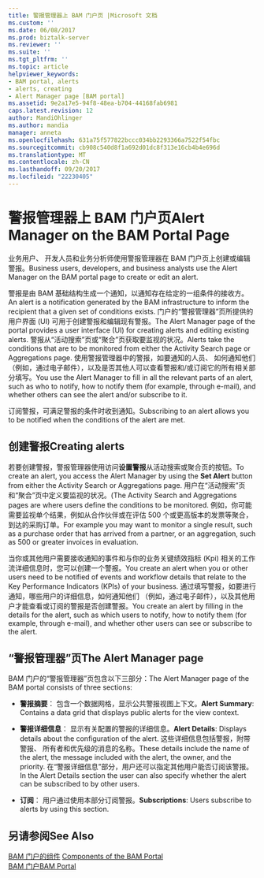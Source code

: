 ```yaml
---
title: 警报管理器上 BAM 门户页 |Microsoft 文档
ms.custom: ''
ms.date: 06/08/2017
ms.prod: biztalk-server
ms.reviewer: ''
ms.suite: ''
ms.tgt_pltfrm: ''
ms.topic: article
helpviewer_keywords:
- BAM portal, alerts
- alerts, creating
- Alert Manager page [BAM portal]
ms.assetid: 9e2a17e5-94f8-48ea-b704-44168fab6981
caps.latest.revision: 12
author: MandiOhlinger
ms.author: mandia
manager: anneta
ms.openlocfilehash: 631a75f577822bccc034bb2293366a7522f54fbc
ms.sourcegitcommit: cb908c540d8f1a692d01dc8f313e16cb4b4e696d
ms.translationtype: MT
ms.contentlocale: zh-CN
ms.lasthandoff: 09/20/2017
ms.locfileid: "22230405"
---
```

# <a name="alert-manager-on-the-bam-portal-page"></a><span data-ttu-id="72d9c-102">警报管理器上 BAM 门户页</span><span class="sxs-lookup"><span data-stu-id="72d9c-102">Alert Manager on the BAM Portal Page</span></span>
<span data-ttu-id="72d9c-103">业务用户、 开发人员和业务分析师使用警报管理器在 BAM 门户页上创建或编辑警报。</span><span class="sxs-lookup"><span data-stu-id="72d9c-103">Business users, developers, and business analysts use the Alert Manager on the BAM portal page to create or edit an alert.</span></span>  
  
 <span data-ttu-id="72d9c-104">警报是由 BAM 基础结构生成一个通知，以通知存在给定的一组条件的接收方。</span><span class="sxs-lookup"><span data-stu-id="72d9c-104">An alert is a notification generated by the BAM infrastructure to inform the recipient that a given set of conditions exists.</span></span> <span data-ttu-id="72d9c-105">门户的“警报管理器”页所提供的用户界面 (UI) 可用于创建警报和编辑现有警报。</span><span class="sxs-lookup"><span data-stu-id="72d9c-105">The Alert Manager page of the portal provides a user interface (UI) for creating alerts and editing existing alerts.</span></span> <span data-ttu-id="72d9c-106">警报从“活动搜索”页或“聚合”页获取要监视的状况。</span><span class="sxs-lookup"><span data-stu-id="72d9c-106">Alerts take the conditions that are to be monitored from either the Activity Search page or Aggregations page.</span></span> <span data-ttu-id="72d9c-107">使用警报管理器中的警报，如要通知的人员、 如何通知他们 （例如，通过电子邮件），以及是否其他人可以查看警报和/或订阅它的所有相关部分填写。</span><span class="sxs-lookup"><span data-stu-id="72d9c-107">You use the Alert Manager to fill in all the relevant parts of an alert, such as who to notify, how to notify them (for example, through e-mail), and whether others can see the alert and/or subscribe to it.</span></span>  
  
 <span data-ttu-id="72d9c-108">订阅警报，可满足警报的条件时收到通知。</span><span class="sxs-lookup"><span data-stu-id="72d9c-108">Subscribing to an alert allows you to be notified when the conditions of the alert are met.</span></span>  
  
## <a name="creating-alerts"></a><span data-ttu-id="72d9c-109">创建警报</span><span class="sxs-lookup"><span data-stu-id="72d9c-109">Creating alerts</span></span>  
 <span data-ttu-id="72d9c-110">若要创建警报，警报管理器使用访问**设置警报**从活动搜索或聚合页的按钮。</span><span class="sxs-lookup"><span data-stu-id="72d9c-110">To create an alert, you access the Alert Manager by using the **Set Alert** button from either the Activity Search or Aggregations page.</span></span> <span data-ttu-id="72d9c-111">用户在“活动搜索”页和“聚合”页中定义要监视的状况。</span><span class="sxs-lookup"><span data-stu-id="72d9c-111">(The Activity Search and Aggregations pages are where users define the conditions to be monitored.</span></span> <span data-ttu-id="72d9c-112">例如，你可能需要监视单个结果，例如从合作伙伴或在评估 500 个或更高版本的发票等聚合，到达的采购订单。</span><span class="sxs-lookup"><span data-stu-id="72d9c-112">For example you may want to monitor a single result, such as a purchase order that has arrived from a partner, or an aggregation, such as 500 or greater invoices in evaluation.</span></span>  
  
 <span data-ttu-id="72d9c-113">当你或其他用户需要接收通知的事件和与你的业务关键绩效指标 (Kpi) 相关的工作流详细信息时，您可以创建一个警报。</span><span class="sxs-lookup"><span data-stu-id="72d9c-113">You create an alert when you or other users need to be notified of events and workflow details that relate to the Key Performance Indicators (KPIs) of your business.</span></span> <span data-ttu-id="72d9c-114">通过填写警报，如要进行通知，哪些用户的详细信息，如何通知他们 （例如，通过电子邮件），以及其他用户才能查看或订阅的警报是否创建警报。</span><span class="sxs-lookup"><span data-stu-id="72d9c-114">You create an alert by filling in the details for the alert, such as which users to notify, how to notify them (for example, through e-mail), and whether other users can see or subscribe to the alert.</span></span>  
  
## <a name="the-alert-manager-page"></a><span data-ttu-id="72d9c-115">“警报管理器”页</span><span class="sxs-lookup"><span data-stu-id="72d9c-115">The Alert Manager page</span></span>  
 <span data-ttu-id="72d9c-116">BAM 门户的“警报管理器”页包含以下三部分：</span><span class="sxs-lookup"><span data-stu-id="72d9c-116">The Alert Manager page of the BAM portal consists of three sections:</span></span>  
  
-   <span data-ttu-id="72d9c-117">**警报摘要**： 包含一个数据网格，显示公共警报视图上下文。</span><span class="sxs-lookup"><span data-stu-id="72d9c-117">**Alert Summary**: Contains a data grid that displays public alerts for the view context.</span></span>  
  
-   <span data-ttu-id="72d9c-118">**警报详细信息**： 显示有关配置的警报的详细信息。</span><span class="sxs-lookup"><span data-stu-id="72d9c-118">**Alert Details**: Displays details about the configuration of the alert.</span></span> <span data-ttu-id="72d9c-119">这些详细信息包括警报，附带警报、 所有者和优先级的消息的名称。</span><span class="sxs-lookup"><span data-stu-id="72d9c-119">These details include the name of the alert, the message included with the alert, the owner, and the priority.</span></span>  <span data-ttu-id="72d9c-120">在“警报详细信息”部分，用户还可以指定其他用户能否订阅该警报。</span><span class="sxs-lookup"><span data-stu-id="72d9c-120">In the Alert Details section the user can also specify whether the alert can be subscribed to by other users.</span></span>  
  
-   <span data-ttu-id="72d9c-121">**订阅**： 用户通过使用本部分订阅警报。</span><span class="sxs-lookup"><span data-stu-id="72d9c-121">**Subscriptions**: Users subscribe to alerts by using this section.</span></span>  
  
## <a name="see-also"></a><span data-ttu-id="72d9c-122">另请参阅</span><span class="sxs-lookup"><span data-stu-id="72d9c-122">See Also</span></span>  
 <span data-ttu-id="72d9c-123">[BAM 门户的组件](../core/components-of-the-bam-portal.md) </span><span class="sxs-lookup"><span data-stu-id="72d9c-123">[Components of the BAM Portal](../core/components-of-the-bam-portal.md) </span></span>  
 [<span data-ttu-id="72d9c-124">BAM 门户</span><span class="sxs-lookup"><span data-stu-id="72d9c-124">BAM Portal</span></span>](../core/bam-portal.md)